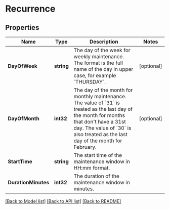 # Recurrence

## Properties

Name | Type | Description | Notes
------------ | ------------- | ------------- | -------------
**DayOfWeek** | **string** | The day of the week for weekly maintenance.   The format is the full name of the day in upper case, for example &#x60;THURSDAY&#x60;. | [optional] 
**DayOfMonth** | **int32** | The day of the month for monthly maintenance.   The value of &#x60;31&#x60; is treated as the last day of the month for months that don&#39;t have a 31st day. The value of &#x60;30&#x60; is also treated as the last day of the month for February. | [optional] 
**StartTime** | **string** | The start time of the maintenance window in HH:mm format. | 
**DurationMinutes** | **int32** | The duration of the maintenance window in minutes. | 

[[Back to Model list]](../README.md#documentation-for-models) [[Back to API list]](../README.md#documentation-for-api-endpoints) [[Back to README]](../README.md)


